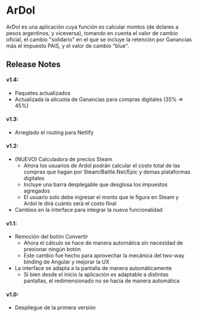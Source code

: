 # ArDol

ArDol es una aplicación cuya función es calcular montos (de dolares a pesos argentinos, y viceversa), tomando en cuenta el valor de cambio oficial, el cambio "solidario" en el que se incluye la retención por Ganancias más el impuesto PAIS, y el valor de cambio "blue".

## Release Notes

#### v1.4:
- Paquetes actualizados
- Actualizada la alícuota de Ganancias para compras digitales (35% => 45%)
#### v1.3:
- Arreglado el routing para Netlify
#### v1.2:
- (NUEVO) Calculadora de precios Steam
  - Ahora los usuarios de Ardol podrán calcular el costo total de las compras que hagan por Steam/Battle.Net/Epic y demas plataformas digitales
  - Incluye una barra desplegable que desglosa los impuestos agregados
  - El usuario solo debe ingresar el monto que le figura en Steam y Ardol le dirá cuánto será el costo final
- Cambios en la interface para integrar la nueva funcionalidad
#### v1.1:
- Remoción del botón Convertir
  - Ahora el cálculo se hace de manera automática sin necesidad de presionar ningún botón
  - Este cambio fue hecho para aprovechar la mecánica del two-way binding de Angular y mejorar la UX
- La interface se adapta a la pantalla de manera automáticamente
  - Si bien desde el inicio la aplicación es adaptable a distintas pantallas, el redimensionado no se hacía de manera automática
#### v1.0:
- Despliegue de la primera versión
